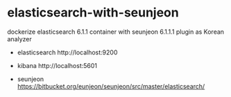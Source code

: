 # elasticsearch-with-seunjeon
dockerize elasticsearch 6.1.1 container with seunjeon 6.1.1.1 plugin as Korean analyzer

- elasticsearch http://localhost:9200


- kibana http://localhost:5601


- seunjeon https://bitbucket.org/eunjeon/seunjeon/src/master/elasticsearch/
